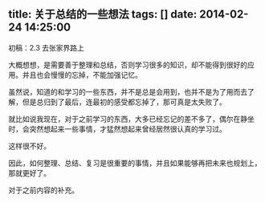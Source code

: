 title: 关于总结的一些想法
tags: []
date: 2014-02-24 14:25:00
---

初稿：2.3 去张家界路上

大概想想，是需要善于整理和总结，否则学习很多的知识，却不能得到很好的应用。并且也会慢慢的忘掉，不能加强记忆。

虽然说，知道的和学习的一些东西，并不是总是会用到，也并不是为了用而去了解，但是总归到了最后，连最初的感受都忘掉了，那可真是太失败了。

就比如说我现在，对于之前学习的东西，大多已经忘记的差不多了，偶尔在静坐时，会突然想起来一些事情，才猛然想起来曾经居然很认真的学习过。

这样很不好。

因此，如何整理、总结、复习是很重要的事情，并且如果能够再把未来也规划上，那就更好了。

对于之前内容的补充。